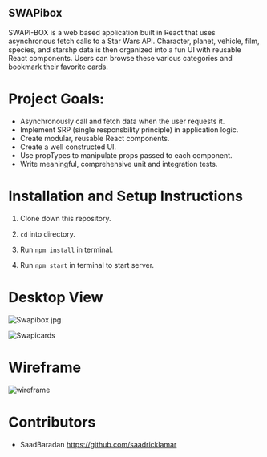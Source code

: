 ## SWAPibox

SWAPI-BOX is a web based application built in React that uses asynchronous fetch calls to a Star Wars API. Character, planet, vehicle, film, species, and starshp data is then organized into a fun UI with reusable React components. Users can browse these various categories and bookmark their favorite cards.

# Project Goals:

* Asynchronously call and fetch data when the user requests it.
* Implement SRP (single responsbility principle) in application logic.
* Create modular, reusable React components.
* Create a well constructed UI.
* Use propTypes to manipulate props passed to each component.
* Write meaningful, comprehensive unit and integration tests.

# Installation and Setup Instructions

1. Clone down this repository.

2. `cd` into directory.

3. Run `npm install` in terminal.

4. Run `npm start` in terminal to start server.

# Desktop View

![Swapibox jpg](https://user-images.githubusercontent.com/42000931/57202561-e2db9e80-6f63-11e9-95be-fc04fbc31693.png)

![Swapicards](https://user-images.githubusercontent.com/42000931/57202566-ee2eca00-6f63-11e9-9aff-6f8745ecad56.png)


# Wireframe

![wireframe](https://user-images.githubusercontent.com/42000931/57230930-b876f900-6fd6-11e9-9477-9588e8aef7b6.png)


# Contributors

* SaadBaradan https://github.com/saadricklamar
